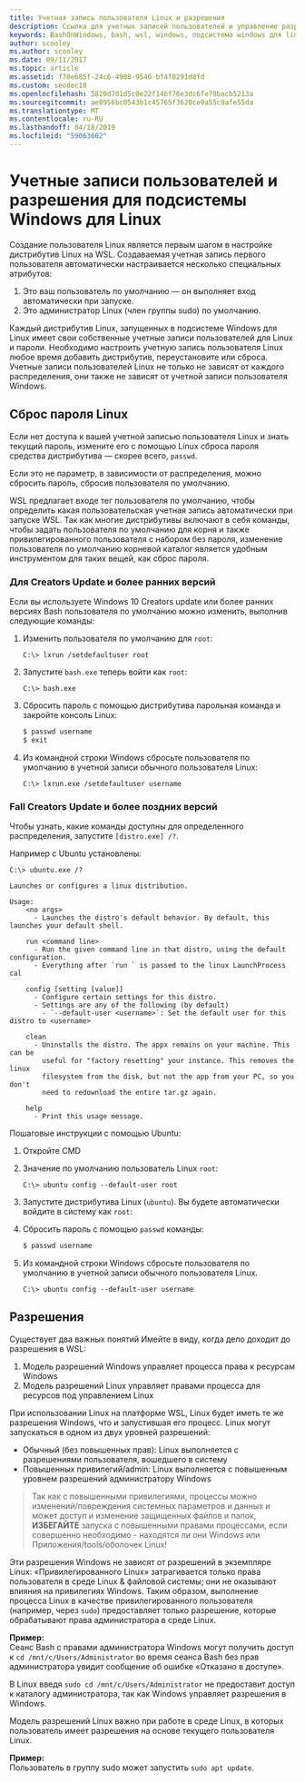 ```yaml
---
title: Учетная запись пользователя Linux и разрешения
description: Ссылка для учетных записей пользователей и управление разрешениями в подсистеме Windows для Linux.
keywords: BashOnWindows, bash, wsl, windows, подсистема windows для linux, windowssubsystem, ubuntu, учетные записи пользователей
author: scooley
ms.author: scooley
ms.date: 09/11/2017
ms.topic: article
ms.assetid: f70e685f-24c6-4908-9546-bf4f0291d8fd
ms.custom: seodec18
ms.openlocfilehash: 5820d701d5c0e22f14bf76e3dc6fe70bacb5213a
ms.sourcegitcommit: ae0956bc0543b1c45765f3620ce9a55c9afe55da
ms.translationtype: MT
ms.contentlocale: ru-RU
ms.lasthandoff: 04/18/2019
ms.locfileid: "59063602"
---
```

# <a name="user-accounts-and-permissions-for-windows-subsystem-for-linux"></a>Учетные записи пользователей и разрешения для подсистемы Windows для Linux

Создание пользователя Linux является первым шагом в настройке дистрибутив Linux на WSL.  Создаваемая учетная запись первого пользователя автоматически настраивается несколько специальных атрибутов:

1. Это ваш пользователь по умолчанию — он выполняет вход автоматически при запуске.
1. Это администратор Linux (член группы sudo) по умолчанию.

Каждый дистрибутив Linux, запущенных в подсистеме Windows для Linux имеет свои собственные учетные записи пользователей для Linux и пароли.  Необходимо настроить учетную запись пользователя Linux любое время добавить дистрибутив, переустановите или сброса.  Учетные записи пользователей Linux не только не зависят от каждого распределения, они также не зависят от учетной записи пользователя Windows.

## <a name="resetting-your-linux-password"></a>Сброс пароля Linux

Если нет доступа к вашей учетной записью пользователя Linux и знать текущий пароль, измените его с помощью Linux сброса пароля средства дистрибутива — скорее всего, `passwd`.

Если это не параметр, в зависимости от распределения, можно сбросить пароль, сбросив пользователя по умолчанию.

WSL предлагает входе тег пользователя по умолчанию, чтобы определить какая пользовательская учетная запись автоматически при запуске WSL.  Так как многие дистрибутивы включают в себя команды, чтобы задать пользователя по умолчанию для корня и также привилегированного пользователя с набором без пароля, изменение пользователя по умолчанию корневой каталог является удобным инструментом для таких вещей, как сброс пароля.

### <a name="for-creators-update-and-earlier"></a>Для Creators Update и более ранних версий
Если вы используете Windows 10 Creators update или более ранних версиях Bash пользователя по умолчанию можно изменить, выполнив следующие команды:

1. Изменить пользователя по умолчанию для `root`:

    ```console
    C:\> lxrun /setdefaultuser root
    ```

1. Запустите `bash.exe` теперь войти как `root`:

    ```console
    C:\> bash.exe
    ```

1. Сбросить пароль с помощью дистрибутива парольная команда и закройте консоль Linux:

    ```BASH
    $ passwd username
    $ exit
    ```

1. Из командной строки Windows сбросьте пользователя по умолчанию в учетной записи обычного пользователя Linux:

    ```console
    C:\> lxrun.exe /setdefaultuser username
    ```

### <a name="for-fall-creators-update-and-later"></a>Fall Creators Update и более поздних версий
Чтобы узнать, какие команды доступны для определенного распределения, запустите `[distro.exe] /?`.
    
Например с Ubuntu установлены:

```console
C:\> ubuntu.exe /?

Launches or configures a linux distribution.

Usage:
    <no args>
      - Launches the distro's default behavior. By default, this launches your default shell.

    run <command line>
      - Run the given command line in that distro, using the default configuration.
      - Everything after `run ` is passed to the linux LaunchProcess cal

    config [setting [value]]
      - Configure certain settings for this distro.
      - Settings are any of the following (by default)
        - `--default-user <username>`: Set the default user for this distro to <username>

    clean
      - Uninstalls the distro. The appx remains on your machine. This can be
        useful for "factory resetting" your instance. This removes the linux
        filesystem from the disk, but not the app from your PC, so you don't
        need to redownload the entire tar.gz again.

    help
      - Print this usage message.
```

Пошаговые инструкции с помощью Ubuntu:

1. Откройте CMD
1. Значение по умолчанию пользователь Linux `root`:

    ```console
    C:\> ubuntu config --default-user root
    ```    

1. Запустите дистрибутива Linux (`ubuntu`).  Вы будете автоматически войдите в систему как `root`:

1. Сбросить пароль с помощью `passwd` команды:

    ```BASH
    $ passwd username
    ```

1. Из командной строки Windows сбросьте пользователя по умолчанию в учетной записи обычного пользователя Linux.

    ```console
    C:\> ubuntu config --default-user username
    ```

## <a name="permissions"></a>Разрешения

Существует два важных понятий Имейте в виду, когда дело доходит до разрешения в WSL:

1. Модель разрешений Windows управляет процесса права к ресурсам Windows
2. Модель разрешений Linux управляет правами процесса для ресурсов под управлением Linux

При использовании Linux на платформе WSL, Linux будет иметь те же разрешения Windows, что и запустившая его процесс. Linux могут запускаться в одном из двух уровней разрешений:

* Обычный (без повышенных прав): Linux выполняется с разрешениями пользователя, вошедшего в систему
* Повышенных привилегий/admin: Linux выполняется с повышенным уровнем разрешений администратору Windows

> Так как с повышенными привилегиями, процессы можно изменений/повреждения системных параметров и данных и может доступ и изменение защищенных файлов и папок, **ИЗБЕГАЙТЕ** запуска с повышенными правами процессами, если совершенно необходимо - находятся ли они Windows или Приложения/tools/оболочек Linux!

Эти разрешения Windows не зависят от разрешений в экземпляре Linux: «Привилегированного Linux» затрагивается только права пользователя в среде Linux & файловой системы; они не оказывают влияния на привилегиях Windows. Таким образом, выполнение процесса Linux в качестве привилегированного пользователя (например, через `sudo`) предоставляет только разрешение, которые обрабатывают права администратора в среде Linux.

**Пример:**    
Сеанс Bash с правами администратора Windows могут получить доступ к `cd /mnt/c/Users/Administrator` во время сеанса Bash без прав администратора увидит сообщение об ошибке «Отказано в доступе».

В Linux введя `sudo cd /mnt/c/Users/Administrator` не предоставит доступ к каталогу администратора, так как Windows управляет разрешения в Windows.

Модель разрешений Linux важно при работе в среде Linux, в которых пользователь имеет разрешения на основе текущего пользователя Linux.

**Пример:**  
Пользователь в группу sudo может запустить `sudo apt update`.
